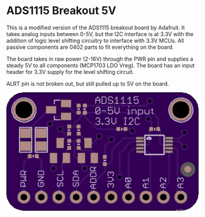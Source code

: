 # ADS1115 Breakout 5V
This is a modified version of the ADS1115 breakout board by Adafruit. It takes analog inputs between 0-5V, but the I2C interface is at 3.3V with the addition of logic level shifting circuitry to interface with 3.3V MCUs. All passive components are 0402 parts to fit everything on the board.

The board takes in raw power (2-16V) through the PWR pin and supplies a steady 5V to all components (MCP1703 LDO Vreg). The board has an input header for 3.3V supply for the level shifting circuit.

ALRT pin is not broken out, but still pulled up to 5V on the board.

<p align="center">
  <img src="https://github.com/AKstudios/ADS1115-Breakout-5V/blob/master/render.png" alt="CRT Sensor Board"/>
</p>
